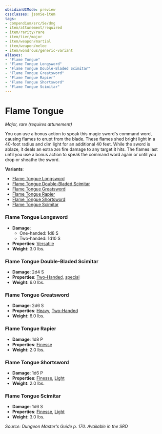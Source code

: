 ```yaml
---
obsidianUIMode: preview
cssclasses: json5e-item
tags:
- compendium/src/5e/dmg
- item/attunement/required
- item/rarity/rare
- item/tier/major
- item/weapon/martial
- item/weapon/melee
- item/wondrous/generic-variant
aliases: 
- "Flame Tongue"
- "Flame Tongue Longsword"
- "Flame Tongue Double-Bladed Scimitar"
- "Flame Tongue Greatsword"
- "Flame Tongue Rapier"
- "Flame Tongue Shortsword"
- "Flame Tongue Scimitar"
---
```

# Flame Tongue
*Major, rare (requires attunement)*  


You can use a bonus action to speak this magic sword's command word, causing flames to erupt from the blade. These flames shed bright light in a 40-foot radius and dim light for an additional 40 feet. While the sword is ablaze, it deals an extra `2d6` fire damage to any target it hits. The flames last until you use a bonus action to speak the command word again or until you drop or sheathe the sword.

**Variants**:
- [Flame Tongue Longsword](#Flame%20Tongue%20Longsword)
- [Flame Tongue Double-Bladed Scimitar](#Flame%20Tongue%20Double-Bladed%20Scimitar)
- [Flame Tongue Greatsword](#Flame%20Tongue%20Greatsword)
- [Flame Tongue Rapier](#Flame%20Tongue%20Rapier)
- [Flame Tongue Shortsword](#Flame%20Tongue%20Shortsword)
- [Flame Tongue Scimitar](#Flame%20Tongue%20Scimitar)

### Flame Tongue Longsword

- **Damage**:
  - One-handed: 1d8 S
  - Two-handed: 1d10 S
- **Properties**: [Versatile](Mechanics/Rules/item-properties.md#Versatile)
- **Weight**: 3.0 lbs.

### Flame Tongue Double-Bladed Scimitar

- **Damage**: 2d4 S
- **Properties**: [Two-Handed](Mechanics/Rules/item-properties.md#Two-Handed), [special](Mechanics/Rules/item-properties.md#Special%20Weapons)
- **Weight**: 6.0 lbs.

### Flame Tongue Greatsword

- **Damage**: 2d6 S
- **Properties**: [Heavy](Mechanics/Rules/item-properties.md#Heavy), [Two-Handed](Mechanics/Rules/item-properties.md#Two-Handed)
- **Weight**: 6.0 lbs.

### Flame Tongue Rapier

- **Damage**: 1d8 P
- **Properties**: [Finesse](Mechanics/Rules/item-properties.md#Finesse)
- **Weight**: 2.0 lbs.

### Flame Tongue Shortsword

- **Damage**: 1d6 P
- **Properties**: [Finesse](Mechanics/Rules/item-properties.md#Finesse), [Light](Mechanics/Rules/item-properties.md#Light)
- **Weight**: 2.0 lbs.

### Flame Tongue Scimitar

- **Damage**: 1d6 S
- **Properties**: [Finesse](Mechanics/Rules/item-properties.md#Finesse), [Light](Mechanics/Rules/item-properties.md#Light)
- **Weight**: 3.0 lbs.


*Source: Dungeon Master's Guide p. 170. Available in the <span title='Systems Reference Document (5.1)'>SRD</span>*